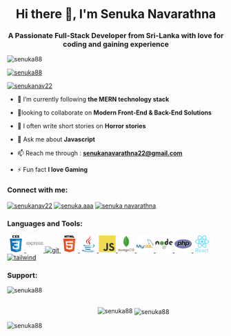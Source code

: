 <h1 align="center">Hi there 👋, I'm Senuka Navarathna</h1>
<h3 align="center">A Passionate Full-Stack Developer from Sri-Lanka with love for coding and gaining experience</h3>

<p align="left"> <img src="https://komarev.com/ghpvc/?username=senuka88&label=Profile%20views&color=0e75b6&style=flat" alt="senuka88" /> </p>

<p align="left"> <a href="https://github.com/ryo-ma/github-profile-trophy"><img src="https://github-profile-trophy.vercel.app/?username=senuka88" alt="senuka88" /></a> </p>

<p align="left"> <a href="https://twitter.com/senukanav22" target="blank"><img src="https://img.shields.io/twitter/follow/senukanav22?logo=twitter&style=for-the-badge" alt="senukanav22" /></a> </p>

- 🌱 I’m currently following **the MERN technology stack**

- 🔭looking to collaborate on **Modern Front-End & Back-End Solutions**

- 📝 I often write short stories on **Horror stories**

- 💬 Ask me about **Javascript**

- 📫 Reach me through : **senukanavarathna22@gmail.com**

- ⚡ Fun fact **I love Gaming**

<h3 align="left">Connect with me:</h3>
<p align="left">
<a href="https://twitter.com/senukanav22" target="blank"><img align="center" src="https://raw.githubusercontent.com/rahuldkjain/github-profile-readme-generator/master/src/images/icons/Social/twitter.svg" alt="senukanav22" height="30" width="40" /></a>
<a href="https://instagram.com/senuka.aaa" target="blank"><img align="center" src="https://raw.githubusercontent.com/rahuldkjain/github-profile-readme-generator/master/src/images/icons/Social/instagram.svg" alt="senuka.aaa" height="30" width="40" /></a>
<a href="https://www.youtube.com/c/senuka navarathna" target="blank"><img align="center" src="https://raw.githubusercontent.com/rahuldkjain/github-profile-readme-generator/master/src/images/icons/Social/youtube.svg" alt="senuka navarathna" height="30" width="40" /></a>
</p>

<h3 align="left">Languages and Tools:</h3>
<p align="left"> <a href="https://www.w3schools.com/css/" target="_blank" rel="noreferrer"> <img src="https://raw.githubusercontent.com/devicons/devicon/master/icons/css3/css3-original-wordmark.svg" alt="css3" width="40" height="40"/> </a> <a href="https://expressjs.com" target="_blank" rel="noreferrer"> <img src="https://raw.githubusercontent.com/devicons/devicon/master/icons/express/express-original-wordmark.svg" alt="express" width="40" height="40"/> </a> <a href="https://git-scm.com/" target="_blank" rel="noreferrer"> <img src="https://www.vectorlogo.zone/logos/git-scm/git-scm-icon.svg" alt="git" width="40" height="40"/> </a> <a href="https://www.w3.org/html/" target="_blank" rel="noreferrer"> <img src="https://raw.githubusercontent.com/devicons/devicon/master/icons/html5/html5-original-wordmark.svg" alt="html5" width="40" height="40"/> </a> <a href="https://www.java.com" target="_blank" rel="noreferrer"> <img src="https://raw.githubusercontent.com/devicons/devicon/master/icons/java/java-original.svg" alt="java" width="40" height="40"/> </a> <a href="https://developer.mozilla.org/en-US/docs/Web/JavaScript" target="_blank" rel="noreferrer"> <img src="https://raw.githubusercontent.com/devicons/devicon/master/icons/javascript/javascript-original.svg" alt="javascript" width="40" height="40"/> </a> <a href="https://www.mongodb.com/" target="_blank" rel="noreferrer"> <img src="https://raw.githubusercontent.com/devicons/devicon/master/icons/mongodb/mongodb-original-wordmark.svg" alt="mongodb" width="40" height="40"/> </a> <a href="https://www.mysql.com/" target="_blank" rel="noreferrer"> <img src="https://raw.githubusercontent.com/devicons/devicon/master/icons/mysql/mysql-original-wordmark.svg" alt="mysql" width="40" height="40"/> </a> <a href="https://nodejs.org" target="_blank" rel="noreferrer"> <img src="https://raw.githubusercontent.com/devicons/devicon/master/icons/nodejs/nodejs-original-wordmark.svg" alt="nodejs" width="40" height="40"/> </a> <a href="https://www.php.net" target="_blank" rel="noreferrer"> <img src="https://raw.githubusercontent.com/devicons/devicon/master/icons/php/php-original.svg" alt="php" width="40" height="40"/> </a> <a href="https://reactjs.org/" target="_blank" rel="noreferrer"> <img src="https://raw.githubusercontent.com/devicons/devicon/master/icons/react/react-original-wordmark.svg" alt="react" width="40" height="40"/> </a> <a href="https://tailwindcss.com/" target="_blank" rel="noreferrer"> <img src="https://www.vectorlogo.zone/logos/tailwindcss/tailwindcss-icon.svg" alt="tailwind" width="40" height="40"/> </a> </p>

<h3 align="left">Support:</h3>
<p><a href="https://www.buymeacoffee.com/senuka88"> <img align="left" src="https://cdn.buymeacoffee.com/buttons/v2/default-yellow.png" height="50" width="210" alt="senuka88" /></a></p><br><br>

<p><img align="left" src="https://github-readme-stats.vercel.app/api/top-langs?username=senuka88&show_icons=true&locale=en&layout=compact" alt="senuka88" /></p>

<p>&nbsp;<img align="center" src="https://github-readme-stats.vercel.app/api?username=senuka88&show_icons=true&locale=en" alt="senuka88" /></p>

<p><img align="center" src="https://github-readme-streak-stats.herokuapp.com/?user=senuka88&" alt="senuka88" /></p>
